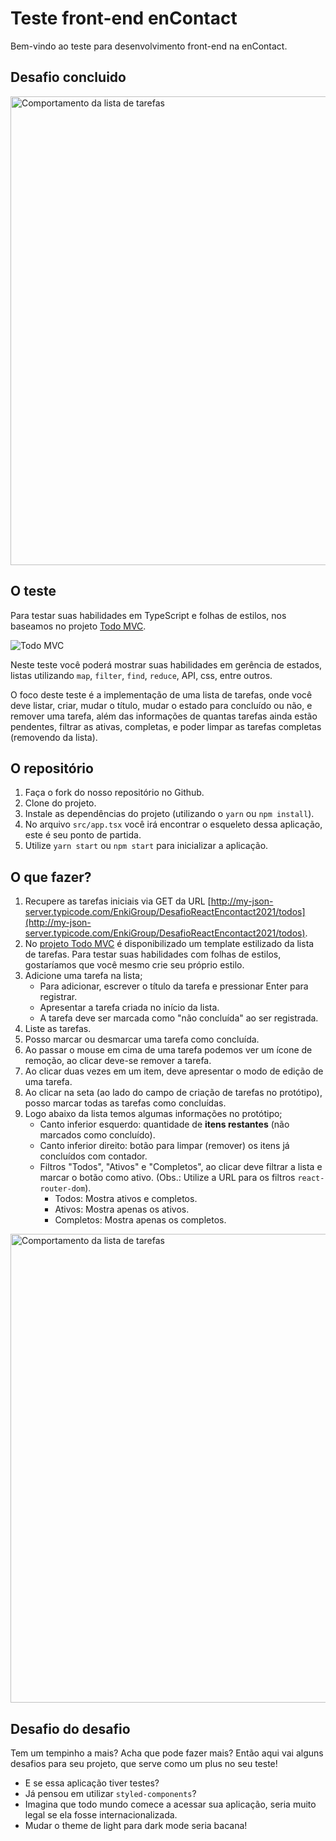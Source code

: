# Teste front-end enContact

Bem-vindo ao teste para desenvolvimento front-end na enContact.

## Desafio concluido

<img src="data/dasafio.gif" alt="Comportamento da lista de tarefas" width="750">

## O teste

Para testar suas habilidades em TypeScript e folhas de estilos, nos baseamos no projeto [Todo MVC](https://todomvc.com).

![Todo MVC](data/todos.png "Todo MVC")

Neste teste você poderá mostrar suas habilidades em gerência de estados, listas utilizando `map`, `filter`, `find`, `reduce`, API, css, entre outros.

O foco deste teste é a implementação de uma lista de tarefas, onde você deve listar, criar, mudar o título, mudar o estado para concluído ou não, e remover uma tarefa, além das informações de quantas tarefas ainda estão pendentes, filtrar as ativas, completas, e poder limpar as tarefas completas (removendo da lista).

## O repositório

1. Faça o fork do nosso repositório no Github.
2. Clone do projeto.
3. Instale as dependências do projeto (utilizando o `yarn` ou `npm install`).
4. No arquivo `src/app.tsx` você irá encontrar o esqueleto dessa aplicação, este é seu ponto de partida.
5. Utilize `yarn start` ou `npm start` para inicializar a aplicação.

## O que fazer?

1. Recupere as tarefas iniciais via GET da URL [http://my-json-server.typicode.com/EnkiGroup/DesafioReactEncontact2021/todos](http://my-json-server.typicode.com/EnkiGroup/DesafioReactEncontact2021/todos).
2. No [projeto Todo MVC](https://todomvc.com) é disponibilizado um template estilizado da lista de tarefas. Para testar suas habilidades com folhas de estilos, gostaríamos que você mesmo crie seu próprio estilo.
3. Adicione uma tarefa na lista;
   - Para adicionar, escrever o título da tarefa e pressionar Enter para registrar.
   - Apresentar a tarefa criada no início da lista.
   - A tarefa deve ser marcada como "não concluída" ao ser registrada.
4. Liste as tarefas.
5. Posso marcar ou desmarcar uma tarefa como concluída.
6. Ao passar o mouse em cima de uma tarefa podemos ver um ícone de remoção, ao clicar deve-se remover a tarefa.
7. Ao clicar duas vezes em um item, deve apresentar o modo de edição de uma tarefa.
8. Ao clicar na seta (ao lado do campo de criação de tarefas no protótipo), posso marcar todas as tarefas como concluídas.
9. Logo abaixo da lista temos algumas informações no protótipo;
   - Canto inferior esquerdo: quantidade de **itens restantes** (não marcados como concluído).
   - Canto inferior direito: botão para limpar (remover) os itens já concluídos com contador.
   - Filtros "Todos", "Ativos" e "Completos", ao clicar deve filtrar a lista e marcar o botão como ativo. (Obs.: Utilize a URL para os filtros `react-router-dom`).
     - Todos: Mostra ativos e completos.
     - Ativos: Mostra apenas os ativos.
     - Completos: Mostra apenas os completos.

<img src="data/todos.gif" alt="Comportamento da lista de tarefas" width="750">

## Desafio do desafio

Tem um tempinho a mais? Acha que pode fazer mais? Então aqui vai alguns desafios para seu projeto, que serve como um plus no seu teste!

- E se essa aplicação tiver testes?
- Já pensou em utilizar `styled-components`?
- Imagina que todo mundo comece a acessar sua aplicação, seria muito legal se ela fosse internacionalizada.
- Mudar o theme de light para dark mode seria bacana!
